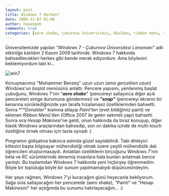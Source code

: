 ```yaml
---
layout: post
title: Windows 7 derken?
date: 2009-11-07 01:08
author: hasangok
comments: true
categories: [aero shake, çukurova üniversitesi, Okuldan, ribbon menü, snap, windows 7]
---
```

Üniversitemizde yapılan *"Windows 7 - Çukurova Üniversitesi Lansmanı"* adlı etkinliğe katıldım 2 Kasım 2009 tarihinde. Windows 7 hakkında bahsedilecekleri herkes gibi bende merak ediyordum. Ama böylesini beklemiyordum tabi ki...

![win7](http://www.hasangok.com.tr/wp-content/uploads/2009/11/win7.jpg)

Konuşmacımız "Muhammer Benzeş" uzun uzun (*ama gerçekten uzun*) Windows'un *başlat menüsü*nü anlattı. Pencere yapısını, yenilenmiş başlat çubuğunu, Windows 7'nin "***aero shake***" (pencereyi sallayınca diğer açık pencereleri simge durumuna göndermesi) ve ***"snap"*** (pencereyi ekranın bir kenarına sürüklediğinizde yan tarafa hizalaması) özelliklerinden bahsetti. Sonra *"**Donatılar"* kısmına atlayıp *Paint*'ten (evet bildiğimiz paint) ve eklenen *Ribbon Menü*'den (Office 2007 ile gelen sekmeli yapı) bahsetti. Sonra sıra *Hesap Makinesi*'ne geldi, onun hakkında da biraz konuşup, diğer klasik Windows araçlarından bahsedip, son on dakika içinde de multi-touch özelliğine örnek olması için tavla oynadı :)

Programın gidişatına bakınca aslında güzel sayılabilirdi. Tabi dinleyici kitlesini başta bilgisayar mühendisliği olmak üzere çeşitli mühendislik dalı öğrencileri oluşturmasaydı. Anlatılan özelliklerin birçoğunu Windows 7'nin beta ve RC sürümlerinde denemiş insanlara hala bunları anlatmak bence yanlıştı. Bu toplantıdan Windows 7 hakkında yeni hiçbirşey öğrenmedim. Böyle bir topluluğa böyle bir sunum yapılmamalıydı düşüncesindeyim.

Her şeye rağmen, Windows 7'yi kuracağım günü heyecanla bekliyorum.  
Sağa sola sallayacağım her pencerede (aero shake), "Painti" ve "Hesap Makinesini" her açtığımda bu sunumu hatırlayacağım... :)
